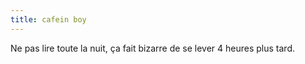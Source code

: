 ```yaml
---
title: cafein boy
---
```


Ne pas lire toute la nuit, ça fait bizarre de se lever 4 heures plus tard.

